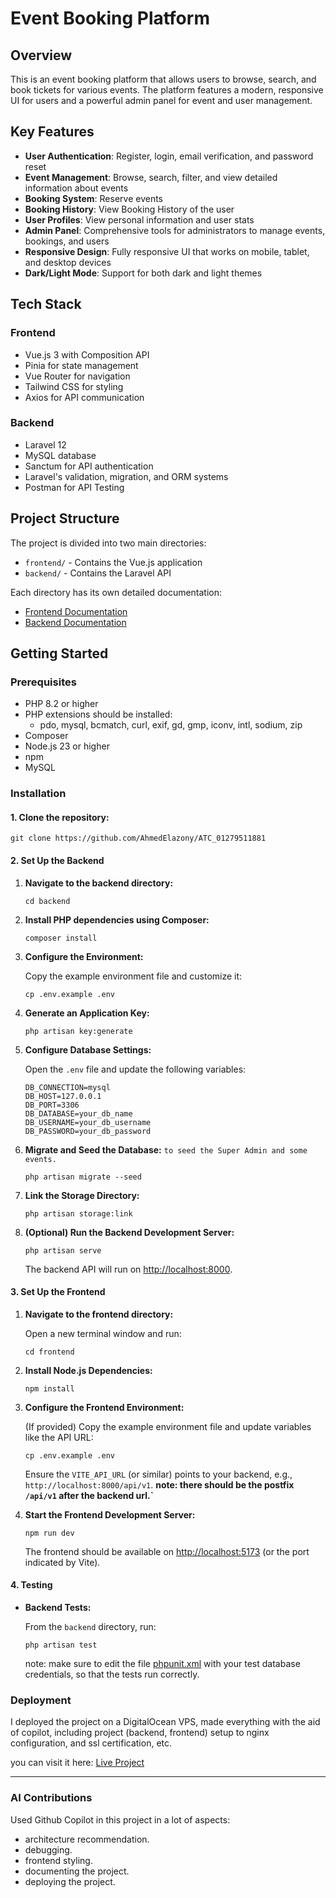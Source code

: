 # Event Booking Platform

## Overview

This is an event booking platform that allows users to browse, search, and book tickets for various events. The platform features a modern, responsive UI for users and a powerful admin panel for event and user management.

## Key Features

- **User Authentication**: Register, login, email verification, and password reset
- **Event Management**: Browse, search, filter, and view detailed information about events
- **Booking System**: Reserve events
- **Booking History**: View Booking History of the user
- **User Profiles**: View personal information and user stats
- **Admin Panel**: Comprehensive tools for administrators to manage events, bookings, and users
- **Responsive Design**: Fully responsive UI that works on mobile, tablet, and desktop devices
- **Dark/Light Mode**: Support for both dark and light themes

## Tech Stack

### Frontend

- Vue.js 3 with Composition API
- Pinia for state management
- Vue Router for navigation
- Tailwind CSS for styling
- Axios for API communication

### Backend

- Laravel 12
- MySQL database
- Sanctum for API authentication
- Laravel's validation, migration, and ORM systems
- Postman for API Testing

## Project Structure

The project is divided into two main directories:

- `frontend/` - Contains the Vue.js application
- `backend/` - Contains the Laravel API

Each directory has its own detailed documentation:

- [Frontend Documentation](./frontend/README.md)
- [Backend Documentation](./backend/READMEw.md)

## Getting Started

### Prerequisites

- PHP 8.2 or higher
- PHP extensions should be installed:
  - pdo, mysql, bcmatch, curl, exif, gd, gmp, iconv, intl, sodium, zip
- Composer
- Node.js 23 or higher
- npm
- MySQL

### Installation

#### 1. Clone the repository:

```shell
git clone https://github.com/AhmedElazony/ATC_01279511881
```

#### 2. Set Up the Backend

1. **Navigate to the backend directory:**

   ```shell
   cd backend
   ```

2. **Install PHP dependencies using Composer:**

   ```shell
   composer install
   ```

3. **Configure the Environment:**

   Copy the example environment file and customize it:

   ```shell
   cp .env.example .env
   ```

4. **Generate an Application Key:**

   ```shell
   php artisan key:generate
   ```

5. **Configure Database Settings:**

   Open the `.env` file and update the following variables:

   ```env
   DB_CONNECTION=mysql
   DB_HOST=127.0.0.1
   DB_PORT=3306
   DB_DATABASE=your_db_name
   DB_USERNAME=your_db_username
   DB_PASSWORD=your_db_password
   ```

6. **Migrate and Seed the Database:**
   `to seed the Super Admin and some events.`

   ```shell
   php artisan migrate --seed
   ```

7. **Link the Storage Directory:**

   ```shell
   php artisan storage:link
   ```

8. **(Optional) Run the Backend Development Server:**

   ```shell
   php artisan serve
   ```

   The backend API will run on [http://localhost:8000](http://localhost:8000).

#### 3. Set Up the Frontend

1. **Navigate to the frontend directory:**

   Open a new terminal window and run:

   ```shell
   cd frontend
   ```

2. **Install Node.js Dependencies:**

   ```shell
   npm install
   ```

3. **Configure the Frontend Environment:**

   (If provided) Copy the example environment file and update variables like the API URL:

   ```shell
   cp .env.example .env
   ```

   Ensure the `VITE_API_URL` (or similar) points to your backend, e.g., `http://localhost:8000/api/v1`.
   **note: there should be the postfix `/api/v1` after the backend url.`**

4. **Start the Frontend Development Server:**

   ```shell
   npm run dev
   ```

   The frontend should be available on [http://localhost:5173](http://localhost:5173) (or the port indicated by Vite).

#### 4. Testing

- **Backend Tests:**

  From the `backend` directory, run:

  ```shell
  php artisan test
  ```

  note: make sure to edit the file [phpunit.xml](./backend/phpunit.xml) with your test database credentials, so that the tests run correctly.

### Deployment

I deployed the project on a DigitalOcean VPS, made everything with the aid of copilot, including project (backend, frontend) setup to nginx configuration, and ssl certification, etc.

you can visit it here: [Live Project](https://areeb.ahmedelazony.me)

---

### AI Contributions

Used Github Copilot in this project in a lot of aspects:

- architecture recommendation.
- debugging.
- frontend styling.
- documenting the project.
- deploying the project.
